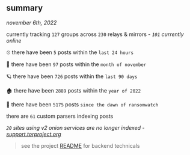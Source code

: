 
## summary
_november 6th, 2022_

currently tracking `127` groups across `230` relays & mirrors - _`101` currently online_

⏲ there have been `5` posts within the `last 24 hours`

🦈 there have been `97` posts within the `month of november`

🪐 there have been `726` posts within the `last 90 days`

🏚 there have been `2889` posts within the `year of 2022`

🦕 there have been `5175` posts `since the dawn of ransomwatch`

there are `61` custom parsers indexing posts

_`20` sites using v2 onion services are no longer indexed - [support.torproject.org](https://support.torproject.org/onionservices/v2-deprecation/)_

> see the project [README](https://github.com/joshhighet/ransomwatch#ransomwatch--) for backend technicals
